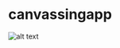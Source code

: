 # canvassingapp

![alt text](https://raw.githubusercontent.com/canvassingapp/public/media/canvassingAppSplash.png)
